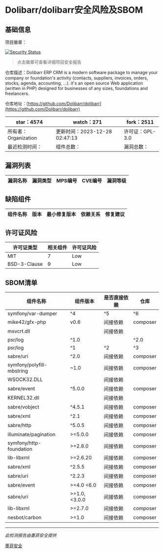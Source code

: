# Dolibarr/dolibarr安全风险及SBOM

## 基础信息

项目徽章：

[![Security Status](https://www.murphysec.com/platform3/v31/badge/1740092549157076992.svg)](https://www.murphysec.com/console/report/1692966901520420864/1740092549157076992)

> 点击徽章可查看详细项目安全报告

仓库描述：Dolibarr ERP CRM is a modern software package to manage your company or foundation's activity (contacts, suppliers, invoices, orders, stocks, agenda, accounting, ...). it's an open source Web application (written in PHP) designed for businesses of any sizes, foundations and freelancers.

仓库地址：[https://github.com/Dolibarr/dolibarr](https://github.com/Dolibarr/dolibarr)

| star：4574 | watch：271 | fork：2511 |
| ----------- | -------------- | ------------ |
| 所有者：Organization | 更新时间：2023-12-28 02:47:13 | 许可证：GPL-3.0 |
| 最近检测时间： | 组件总数： | 漏洞总数： |




## 漏洞列表

| 漏洞名称 | 漏洞类型 | MPS编号 | CVE编号 | 漏洞等级 |
| ------- | ------ | ------- | ------ | ----- |





## 缺陷组件

| 组件名称 | 版本 | 最小修复版本 | 依赖关系 | 修复建议 |
| -------- | ---- | ------------ | -------- | -------- |





## 许可证风险

| 许可证类型 | 相关组件 | 许可证风险 |
| ---------- | -------- | ---------- |
|MIT|7|Low|
|BSD-3-Clause|9|Low|




## SBOM清单

| 组件名称 | 组件版本 | 是否直接依赖 | 仓库 |
| -------- | -------- | ------------ | ---- |
|symfony/var-dumper|^4|^5|^6|间接依赖|composer|
|mike42/gfx-php|v0.6|间接依赖|composer|
|msvcrt.dll||间接依赖||
|psr/log|^1.0 || ^2.0 || ^3.0|间接依赖|composer|
|psr/log|^1|^2|^3|间接依赖|composer|
|sabre/uri|^2.0|间接依赖|composer|
|symfony/polyfill-mbstring|~1.0|间接依赖|composer|
|WSOCK32.DLL||间接依赖||
|sabre/event|^5.0.0|间接依赖|composer|
|KERNEL32.dll||间接依赖||
|sabre/vobject|^4.5.1|间接依赖|composer|
|sabre/xml|^2.1|间接依赖|composer|
|sabre/http|^5.0.5|间接依赖|composer|
|illuminate/pagination|>=5.0.0|间接依赖|composer|
|symfony/http-foundation|>=2.8.0|间接依赖|composer|
|lib-libxml|>=2.6.20|间接依赖|composer|
|sabre/xml|^2.5.5|间接依赖|composer|
|sabre/uri|^2.2.3|间接依赖|composer|
|sabre/event|>=4.0 <6.0|间接依赖|composer|
|sabre/uri|>=1.0,<3.0.0|间接依赖|composer|
|lib-libxml|>=2.7.0|间接依赖|composer|
|nesbot/carbon|>=1.0|间接依赖|composer|


------

*此检测报告由墨菲安全提供*

[墨菲安全](www.murphysec.com)